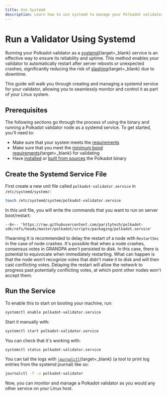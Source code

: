 ```yaml
---
title: Use Systemd
description: Learn how to use systemd to manage your Polkadot validator to enable automatic server restarts, prevent node downtime, and reduce the risk of slashing.
---
```


# Run a Validator Using Systemd

Running your Polkadot validator as a [systemd](https://en.wikipedia.org/wiki/Systemd){target=\_blank} service is an effective way to ensure its reliability and uptime. This method enables your validator to automatically restart after server reboots or unexpected crashes, significantly reducing the risk of [slashing](TODO:update-path){target=\_blank} due to downtime.

This guide will walk you through creating and managing a systemd service for your validator, allowing you to seamlessly monitor and control it as part of your Linux system.

## Prerequisites

The following sections go through the process of using the binary and running a Polkadot validator node as a systemd service. To get started, you'll need to:

- Make sure that your system meets the [requirements](TODO:update-path)
- Make sure that you meet the [minimum bond requirements](https://wiki.polkadot.network/docs/chain-state-values#minimum-validator-bond){target=\_blank} for validating
- Have [installed](TODO:update-path--install-polkadot-binary) or [built from sources](TODO:update-path--compile-the-binary) the Polkadot binary

## Create the Systemd Service File

First create a new unit file called `polkadot-validator.service` in `/etc/systemd/system/`:

```bash
touch /etc/systemd/system/polkadot-validator.service
```

In this unit file, you will write the commands that you want to run on server boot/restart:

```systemd
--8<-- 'https://raw.githubusercontent.com/paritytech/polkadot-sdk/refs/heads/master/polkadot/scripts/packaging/polkadot.service'
```

!!!warning
    It is recommended to delay the restart of a node with `RestartSec` in the case of node crashes. It's possible that when a node crashes, consensus votes in GRANDPA aren't persisted to disk. In this case, there is potential to equivocate when immediately restarting. What can happen is that the node won't recognize votes that didn't make it to disk and will then cast conflicting votes. Delaying the restart will allow the network to progress past potentially conflicting votes, at which point other nodes won't accept them.

## Run the Service

To enable this to start on booting your machine, run:

```bash
systemctl enable polkadot-validator.service
```

Start it manually with:

```bash
systemctl start polkadot-validator.service
```

You can check that it's working with:

```bash
systemctl status polkadot-validator.service
```

You can tail the logs with [`journalctl`](https://www.freedesktop.org/software/systemd/man/latest/journalctl.html){target=\_blank} (a tool to print log entries from the systemd journal) like so:

```bash
journalctl -f -u polkadot-validator
```

Now, you can monitor and manage a Polkadot validator as you would any other service on your Linux host.
